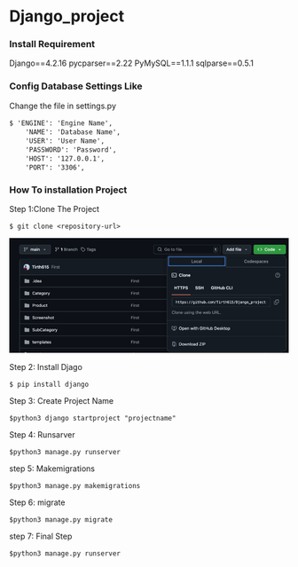 # Django_project 


### Install Requirement

Django==4.2.16
pycparser==2.22
PyMySQL==1.1.1
sqlparse==0.5.1


### Config Database Settings Like 
Change the file in settings.py

    $ 'ENGINE': 'Engine Name',
        'NAME': 'Database Name',
        'USER': 'User Name',
        'PASSWORD': 'Password',
        'HOST': '127.0.0.1',
        'PORT': '3306',

### How To installation Project

Step 1:Clone The Project 

    $ git clone <repository-url>

![img.png](img.png)

Step 2: Install Djago
    
    $ pip install django
Step 3: Create Project Name
    
    $python3 django startproject "projectname"

Step 4: Runsarver
    
    $python3 manage.py runserver

step 5: Makemigrations

    $python3 manage.py makemigrations

Step 6: migrate
    
    $python3 manage.py migrate

step 7: Final Step

    $python3 manage.py runserver